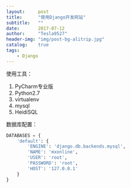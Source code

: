 ```yaml
---
layout:     post
title:      "使用Django开发网站"
subtitle:   ""
date:       2017-07-12
author:     "Tesla9527"
header-img: "img/post-bg-alitrip.jpg"
catalog:    true
tags:
    - Django
---
```


使用工具：
1. PyCharm专业版
2. Python2.7
3. virtualenv
3. mysql
4. HeidiSQL

数据库配置：
```python
DATABASES = {
    'default': {
        'ENGINE': 'django.db.backends.mysql',
        'NAME': 'mxonline',
        'USER': 'root',
        'PASSWORD': 'root',
        'HOST': '127.0.0.1'
    }
}
```
